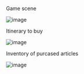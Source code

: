 Game scene

![image](https://github.com/marckes04/technicalTestGravityBlue/assets/71477601/4fddae79-3c07-4521-a4b6-b5369b07ace3)


Itinerary to buy


![image](https://github.com/marckes04/technicalTestGravityBlue/assets/71477601/dd5fd9dd-5076-43a5-b1b8-698d18c56b41)





Inventory of purcased articles




![image](https://github.com/marckes04/technicalTestGravityBlue/assets/71477601/22c29049-cdf2-4b68-8d8f-317db0030681)
